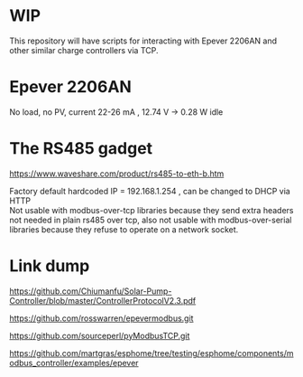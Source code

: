 
# WIP

This repository will have scripts for interacting with Epever 2206AN and other similar charge controllers via TCP.  

# Epever 2206AN

No load, no PV, current 22-26 mA , 12.74 V -> 0.28 W idle

# The RS485 gadget

https://www.waveshare.com/product/rs485-to-eth-b.htm  

Factory default hardcoded IP = 192.168.1.254 , can be changed to DHCP via HTTP  
Not usable with modbus-over-tcp libraries because they send extra headers not needed in plain rs485 over tcp,
also not usable with modbus-over-serial libraries because they refuse to operate on a network socket.  

# Link dump

https://github.com/Chiumanfu/Solar-Pump-Controller/blob/master/ControllerProtocolV2.3.pdf  

https://github.com/rosswarren/epevermodbus.git  

https://github.com/sourceperl/pyModbusTCP.git  

https://github.com/martgras/esphome/tree/testing/esphome/components/modbus_controller/examples/epever  


